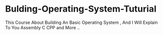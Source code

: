 # Bulding-Operating-System-Tuturial
This Course About Building An Basic Operating System , And I Will Explain To You Assembly C CPP and More ..
